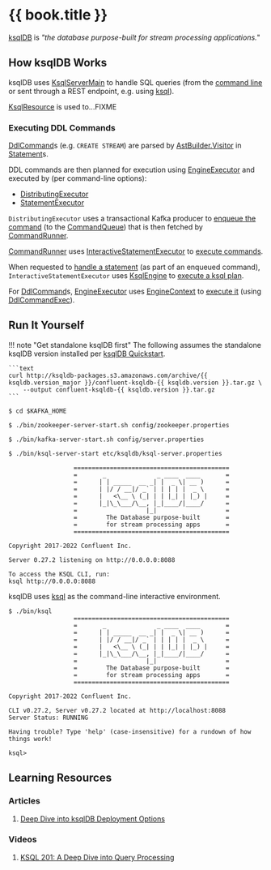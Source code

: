 # {{ book.title }}

[ksqlDB](https://ksqldb.io/) is _"the database purpose-built for stream processing applications._"

## How ksqlDB Works

ksqlDB uses [KsqlServerMain](rest/KsqlServerMain.md) to handle SQL queries (from the [command line](rest/ServerOptions.md#queries-file) or sent through a REST endpoint, e.g. using [ksql](cli/Ksql.md)).

[KsqlResource](rest/KsqlResource.md) is used to...FIXME

### Executing DDL Commands

[DdlCommand](DdlCommand.md)s (e.g. `CREATE STREAM`) are parsed by [AstBuilder.Visitor](parser/AstBuilder_Visitor.md) in [Statement](parser/Statement.md)s.

DDL commands are then planned for execution using [EngineExecutor](EngineExecutor.md#plan) and executed by (per command-line options):

* [DistributingExecutor](rest/DistributingExecutor.md#execute)
* [StatementExecutor](rest/StatementExecutor.md#handleExecutableDdl)

`DistributingExecutor` uses a transactional Kafka producer to [enqueue the command](rest/CommandQueue.md#enqueueCommand) (to the [CommandQueue](#commandQueue)) that is then fetched by [CommandRunner](rest/CommandRunner.md#fetchAndRunCommands).

[CommandRunner](rest/CommandRunner.md) uses [InteractiveStatementExecutor](rest/InteractiveStatementExecutor.md) to [execute commands](rest/CommandRunner.md#executeStatement).

When requested to [handle a statement](rest/InteractiveStatementExecutor.md#handleStatement) (as part of an enqueued command), `InteractiveStatementExecutor` uses [KsqlEngine](KsqlEngine.md) to [execute a ksql plan](KsqlEngine.md#execute).

For [DdlCommand](DdlCommand.md)s, [EngineExecutor](EngineExecutor.md) uses [EngineContext](EngineContext.md) to [execute it](EngineContext.md#executeDdl) (using [DdlCommandExec](DdlCommandExec.md#execute)).

## Run It Yourself

!!! note "Get standalone ksqlDB first"
    The following assumes the standalone ksqlDB version installed per [ksqlDB Quickstart](https://ksqldb.io/quickstart-standalone-tarball.html#quickstart-content).

    ```text
    curl http://ksqldb-packages.s3.amazonaws.com/archive/{{ ksqldb.version_major }}/confluent-ksqldb-{{ ksqldb.version }}.tar.gz \
        --output confluent-ksqldb-{{ ksqldb.version }}.tar.gz
    ```

```console
$ cd $KAFKA_HOME

$ ./bin/zookeeper-server-start.sh config/zookeeper.properties

$ ./bin/kafka-server-start.sh config/server.properties

$ ./bin/ksql-server-start etc/ksqldb/ksql-server.properties

                  ===========================================
                  =       _              _ ____  ____       =
                  =      | | _____  __ _| |  _ \| __ )      =
                  =      | |/ / __|/ _` | | | | |  _ \      =
                  =      |   <\__ \ (_| | | |_| | |_) |     =
                  =      |_|\_\___/\__, |_|____/|____/      =
                  =                   |_|                   =
                  =        The Database purpose-built       =
                  =        for stream processing apps       =
                  ===========================================

Copyright 2017-2022 Confluent Inc.

Server 0.27.2 listening on http://0.0.0.0:8088

To access the KSQL CLI, run:
ksql http://0.0.0.0:8088
```

ksqlDB uses [ksql](cli/Ksql.md) as the command-line interactive environment.

```console
$ ./bin/ksql
                  ===========================================
                  =       _              _ ____  ____       =
                  =      | | _____  __ _| |  _ \| __ )      =
                  =      | |/ / __|/ _` | | | | |  _ \      =
                  =      |   <\__ \ (_| | | |_| | |_) |     =
                  =      |_|\_\___/\__, |_|____/|____/      =
                  =                   |_|                   =
                  =        The Database purpose-built       =
                  =        for stream processing apps       =
                  ===========================================

Copyright 2017-2022 Confluent Inc.

CLI v0.27.2, Server v0.27.2 located at http://localhost:8088
Server Status: RUNNING

Having trouble? Type 'help' (case-insensitive) for a rundown of how things work!

ksql>
```

## Learning Resources

### Articles

1. [Deep Dive into ksqlDB Deployment Options](https://www.confluent.io/blog/deep-dive-ksql-deployment-options/)

### Videos

1. [KSQL 201: A Deep Dive into Query Processing](https://www.confluent.io/kafka-summit-london18/ksql-201-a-deep-dive-into-query-processing/)
